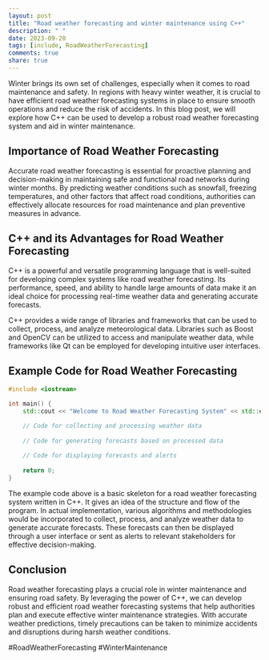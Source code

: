 ```yaml
---
layout: post
title: "Road weather forecasting and winter maintenance using C++"
description: " "
date: 2023-09-20
tags: [include, RoadWeatherForecasting]
comments: true
share: true
---
```


Winter brings its own set of challenges, especially when it comes to road maintenance and safety. In regions with heavy winter weather, it is crucial to have efficient road weather forecasting systems in place to ensure smooth operations and reduce the risk of accidents. In this blog post, we will explore how C++ can be used to develop a robust road weather forecasting system and aid in winter maintenance.

## Importance of Road Weather Forecasting

Accurate road weather forecasting is essential for proactive planning and decision-making in maintaining safe and functional road networks during winter months. By predicting weather conditions such as snowfall, freezing temperatures, and other factors that affect road conditions, authorities can effectively allocate resources for road maintenance and plan preventive measures in advance.

## C++ and its Advantages for Road Weather Forecasting

C++ is a powerful and versatile programming language that is well-suited for developing complex systems like road weather forecasting. Its performance, speed, and ability to handle large amounts of data make it an ideal choice for processing real-time weather data and generating accurate forecasts.

C++ provides a wide range of libraries and frameworks that can be used to collect, process, and analyze meteorological data. Libraries such as Boost and OpenCV can be utilized to access and manipulate weather data, while frameworks like Qt can be employed for developing intuitive user interfaces.

## Example Code for Road Weather Forecasting

```cpp
#include <iostream>

int main() {
    std::cout << "Welcome to Road Weather Forecasting System" << std::endl;

    // Code for collecting and processing weather data
    
    // Code for generating forecasts based on processed data
    
    // Code for displaying forecasts and alerts
    
    return 0;
}
```

The example code above is a basic skeleton for a road weather forecasting system written in C++. It gives an idea of the structure and flow of the program. In actual implementation, various algorithms and methodologies would be incorporated to collect, process, and analyze weather data to generate accurate forecasts. These forecasts can then be displayed through a user interface or sent as alerts to relevant stakeholders for effective decision-making.

## Conclusion

Road weather forecasting plays a crucial role in winter maintenance and ensuring road safety. By leveraging the power of C++, we can develop robust and efficient road weather forecasting systems that help authorities plan and execute effective winter maintenance strategies. With accurate weather predictions, timely precautions can be taken to minimize accidents and disruptions during harsh weather conditions.

#RoadWeatherForecasting #WinterMaintenance